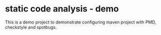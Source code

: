 # static code analysis - demo

This is a demo project to demonstrate configuring maven project with PMD, checkstyle and spotbugs.
